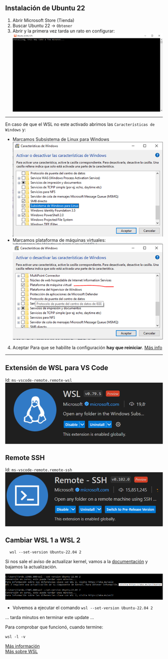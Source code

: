 ## Instalación de Ubuntu 22

1. Abrir Microsoft Store (Tienda)
2. Buscar Ubuntu 22 -> `Obtener`
3. Abrir y la primera vez tarda un rato en configurar:
![Alt text](1.png)
---
En caso de que el WSL no este activado abrimos las `Características de Windows` y:
- Marcamos Subsistema de Linux para Windows
![Alt text](2.png)
- Marcamos plataforma de máquinas virtuales:
![Alt text](3.png)
4. Aceptar
Para que se habilite la configuración **hay que reiniciar**. [Más info](https://windows.atsit.in/es/6557)
---
## Extensión de WSL para VS Code
Id: `ms-vscode-remote.remote-wsl`
![Alt text](wsl.png)
## Remote SSH
Id: `ms-vscode-remote.remote-ssh`
![Alt text](remote-ssh.png)
## Cambiar WSL 1 a WSL 2
```
  wsl --set-version Ubuntu-22.04 2
```
Si nos sale el aviso de actualizar kernel, vamos a la [documentación](https://learn.microsoft.com/es-es/windows/wsl/install-manual#step-4---download-the-linux-kernel-update-package) y bajamos la actualización. 

![Alt text](wsl-2.png)

- Volvemos a ejecutar el comando `wsl --set-version Ubuntu-22.04 2`

... tarda minutos en terminar este update ...

Para comprobar que funcionó, cuando termine:
```
wsl -l -v
``` 
[Más información](https://learn.microsoft.com/es-es/windows/wsl/compare-versions)<br>
[Más sobre WSL](https://terminaldelinux.com/terminal/wsl/instalacion-wsl/)